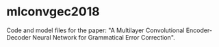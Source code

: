 # mlconvgec2018
Code and model files for the paper: "A Multilayer Convolutional Encoder-Decoder Neural Network for Grammatical Error Correction".

